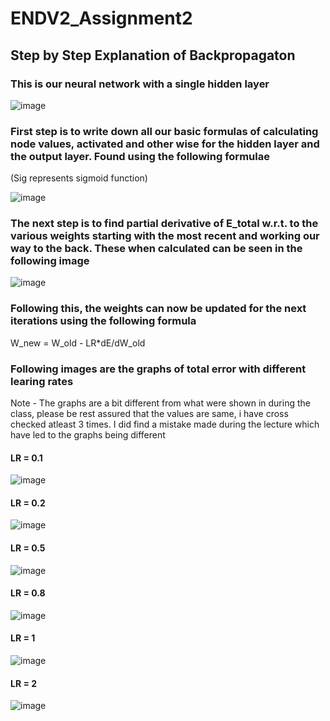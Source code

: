 # ENDV2_Assignment2

## Step by Step Explanation of Backpropagaton

### This is our neural network with a single hidden layer

![image](https://github.com/kanchana-S/ENDV2_Assignment2/blob/main/images/neural%20network.PNG)

### First step is to write down all our basic formulas of calculating node values, activated and other wise for the hidden layer and the output layer. Found using the following formulae 
(Sig represents sigmoid function)

![image](https://github.com/kanchana-S/ENDV2_Assignment2/blob/main/images/formulae_1.PNG)


### The next step is to find partial derivative of E_total w.r.t. to the various weights starting with the most recent and working our way to the back. These when calculated can be seen in the following image

![image](https://github.com/kanchana-S/ENDV2_Assignment2/blob/main/images/all_derivatives.PNG)

### Following this, the weights can now be updated for the next iterations using the following formula
W_new = W_old - LR*dE/dW_old

### Following images are the graphs of total error with different learing rates
Note - The graphs are a bit different from what were shown in during the class, please be rest assured that the values are same, i have cross checked atleast 3 times. I did find a mistake made during the lecture which have led to the graphs being different

#### LR = 0.1
![image](https://github.com/kanchana-S/ENDV2_Assignment2/blob/main/images/learning_rate_0point1.PNG)

#### LR = 0.2
![image](https://github.com/kanchana-S/ENDV2_Assignment2/blob/main/images/learning_rate_0point2.PNG)

#### LR = 0.5
![image](https://github.com/kanchana-S/ENDV2_Assignment2/blob/main/images/learning_rate_0point5.PNG)

#### LR = 0.8
![image](https://github.com/kanchana-S/ENDV2_Assignment2/blob/main/images/learning_rate_0point8.PNG)


#### LR = 1
![image](https://github.com/kanchana-S/ENDV2_Assignment2/blob/main/images/learning_rate_1.PNG)


#### LR = 2
![image](https://github.com/kanchana-S/ENDV2_Assignment2/blob/main/images/learning_rate_2.PNG)

